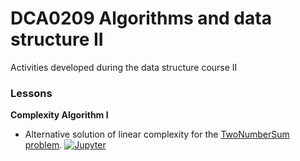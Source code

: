 # DCA0209 Algorithms and data structure II
Activities developed during the data structure course II


### Lessons
**Complexity Algorithm I** 
  - Alternative solution of linear complexity for the [TwoNumberSum problem](https://github.com/VictorNGomes/DCA0209_Algorithms_and_data_structure_2/blob/main/Complexity%20Algorithm/README.md). [![Jupyter](https://img.shields.io/badge/-Notebook-191A1B?style=flat-square&logo=jupyter)](https://github.com/VictorNGomes/DCA0209_Algorithms_and_data_structure_2/blob/main/Complexity%20Algorithm/Algorithm_Complexity_Two_Number_Sumipynb.ipynb)
